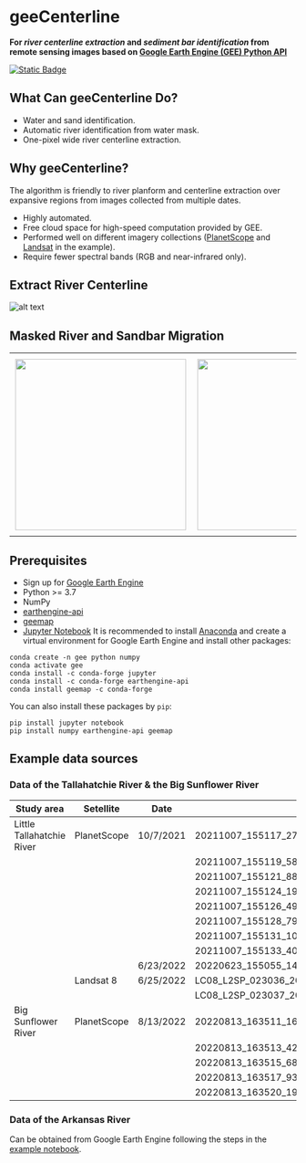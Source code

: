 # geeCenterline
**For *river centerline extraction* and *sediment bar identification* from remote sensing images based on [Google Earth Engine (GEE) Python API](https://developers.google.com/earth-engine/tutorials/community/intro-to-python-api)**

[![Static Badge](https://img.shields.io/badge/License-MIT-blue)](https://opensource.org/license/mit/)

## What Can geeCenterline Do?
- Water and sand identification.
- Automatic river identification from water mask.
- One-pixel wide river centerline extraction.

## Why geeCenterline?
The algorithm is friendly to river planform and centerline extraction over expansive regions from images collected from multiple dates.
- Highly automated.
- Free cloud space for high-speed computation provided by GEE.
- Performed well on different imagery collections ([PlanetScope](https://developers.planet.com/docs/data/planetscope/) and [Landsat](https://landsat.gsfc.nasa.gov/) in the example).
- Require fewer spectral bands (RGB and near-infrared only).

## Extract River Centerline
![alt text](https://github.com/yiLuo374/geeRiverCl/blob/main/img/workflow.jpg)
## Masked River and Sandbar Migration
<div id="image-table">
    <table>
	    <tr>
    	    <td style="padding:10px">
        	    <img src="https://github.com/yiLuo374/geeRiverCl/blob/main/img/original.gif" width="300"/>
      	    </td>
            <td style="padding:10px">
            	<img src="https://github.com/yiLuo374/geeRiverCl/blob/main/img/classified.gif" width="300"/>
            </td>
        </tr>
    </table>
</div>

## Prerequisites
 - Sign up for [Google Earth Engine](https://earthengine.google.com/)
 -  Python >= 3.7
 - NumPy
 -  [earthengine-api](https://developers.google.com/earth-engine/guides/python_install)
 - [geemap](https://github.com/giswqs/geemap#installation)
 - [Jupyter Notebook](https://jupyter.org/)
 It is recommended to install [Anaconda](https://jupyter.org/) and create a virtual environment for Google Earth Engine and install other packages:
```
conda create -n gee python numpy
conda activate gee
conda install -c conda-forge jupyter
conda install -c conda-forge earthengine-api
conda install geemap -c conda-forge
```
You can also install these packages by `pip`:
```
pip install jupyter notebook
pip install numpy earthengine-api geemap
```
## Example data sources
### Data of the Tallahatchie River & the Big Sunflower River
| Study area                | Setellite   | Date      | ID                                       |
|---------------------------|-------------|-----------|------------------------------------------|
| Little Tallahatchie River | PlanetScope | 10/7/2021 | 20211007_155117_27_245a                  |
|                           |             |           | 20211007_155119_58_245a                  |
|                           |             |           | 20211007_155121_88_245a                  |
|                           |             |           | 20211007_155124_19_245a                  |
|                           |             |           | 20211007_155126_49_245a                  |
|                           |             |           | 20211007_155128_79_245a                  |
|                           |             |           | 20211007_155131_10_245a                  |
|                           |             |           | 20211007_155133_40_245a                  |
|                           |             | 6/23/2022 | 20220623_155055_14_2465                  |
|                           | Landsat 8   | 6/25/2022 | LC08_L2SP_023036_20220625_20220706_02_T1 |
|                           |             |           | LC08_L2SP_023037_20220625_20220706_02_T1 |
| Big   Sunflower River     | PlanetScope | 8/13/2022 | 20220813_163511_16_2426                  |
|                           |             |           | 20220813_163513_42_2426                  |
|                           |             |           | 20220813_163515_68_2426                  |
|                           |             |           | 20220813_163517_93_2426                  |
|                           |             |           | 20220813_163520_19_2426                  |

### Data of the Arkansas River
Can be obtained from Google Earth Engine following the steps in the [example notebook](https://github.com/yiLuo374/geeCenterline/blob/main/example.ipynb).
